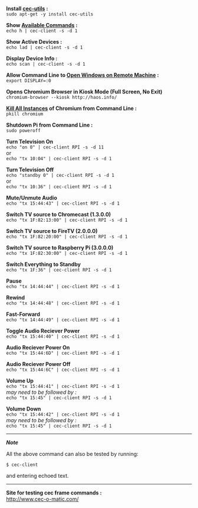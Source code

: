 **Install [cec-utils](https://timleland.com/raspberry-pi-turn-tv-onoff-cec/) :**  
```sudo apt-get -y install cec-utils```  

**Show [Available Commands](https://raspberrypi.stackexchange.com/questions/9142/commands-for-using-cec-client) :**  
```echo h | cec-client -s -d 1```

**Show Active Devices :**  
```echo lad | cec-client -s -d 1```

**Display Device Info :**  
```echo scan | cec-client -s -d 1```


**Allow Command Line to [Open Windows on Remote Machine](https://askubuntu.com/questions/405916/open-a-window-in-a-remote-machine) :**  
```export DISPLAY=:0```

**Opens Chromium Browser in Kiosk Mode (Full Screen, No Exit)**  
```chromium-browser --kiosk http://haos.info/```

**[Kill All Instances](https://www.garron.me/en/bits/kill-all-instances-chromium-linux-command-line.html) of Chromium from Command Line :**  
```pkill chromium```

**Shutdown Pi from Command Line :**  
```sudo poweroff```

**Turn Television On**  
```echo "on 0" | cec-client RPI -s -d 11```  
or  
```echo "tx 10:04" | cec-client RPI -s -d 1```

**Turn Television Off**  
```echo "standby 0" | cec-client RPI -s -d 1```  
or  
```echo "tx 10:36" | cec-client RPI -s -d 1```

**Mute/Unmute Audio**  
```echo "tx 15:44:43" | cec-client RPI -s -d 1```


**Switch TV source to Chromecast (1.3.0.0)**  
```echo "tx 1F:82:13:00" | cec-client RPI -s -d 1```

**Switch TV source to FireTV (2.0.0.0)**  
```echo "tx 1F:82:20:00" | cec-client RPI -s -d 1```

**Switch TV source to Raspberry Pi (3.0.0.0)**  
```echo "tx 1F:82:30:00" | cec-client RPI -s -d 1```

**Switch Everything to Standby**  
```echo "tx 1F:36" | cec-client RPI -s -d 1```


**Pause**  
```echo "tx 14:44:44" | cec-client RPI -s -d 1```

**Rewind**  
```echo "tx 14:44:48" | cec-client RPI -s -d 1```

**Fast-Forward**  
```echo "tx 14:44:49" | cec-client RPI -s -d 1```

**Toggle Audio Reciever Power**  
```echo "tx 15:44:40" | cec-client RPI -s -d 1```

**Audio Reciever Power On**  
```echo "tx 15:44:6D" | cec-client RPI -s -d 1```

**Audio Reciever Power Off**  
```echo "tx 15:44:6C" | cec-client RPI -s -d 1```

**Volume Up**  
```echo "tx 15:44:41" | cec-client RPI -s -d 1```  
*may need to be followed by :*  
```echo "tx 15:45" | cec-client RPI -s -d 1```

**Volume Down**  
```echo "tx 15:44:42" | cec-client RPI -s -d 1```  
*may need to be followed by :*  
```echo "tx 15:45" | cec-client RPI -s -d 1```

---
***Note***

All the above command can also be tested by running:
```
$ cec-client
```
and entering echoed text.

---

**Site for testing cec frame commands :**  
http://www.cec-o-matic.com/